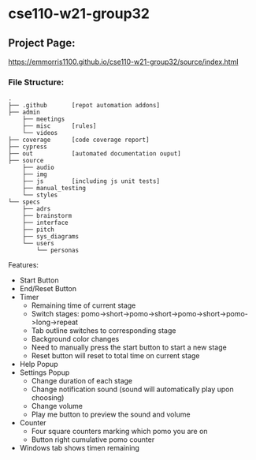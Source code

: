 # cse110-w21-group32

## Project Page:

https://emmorris1100.github.io/cse110-w21-group32/source/index.html

### File Structure:

```
.
├── .github       [repot automation addons]
├── admin
    ├── meetings
    ├── misc      [rules]
    └── videos
├── coverage      [code coverage report]
├── cypress
├── out           [automated documentation ouput]
├── source
    ├── audio
    ├── img
    ├── js        [including js unit tests]
    ├── manual_testing
    └── styles
└── specs
    ├── adrs
    ├── brainstorm
    ├── interface
    ├── pitch
    ├── sys_diagrams
    └── users
        └── personas
```


Features:
- Start Button
- End/Reset Button
- Timer
  - Remaining time of current stage
  - Switch stages: pomo->short->pomo->short->pomo->short->pomo->long->repeat
  - Tab outline switches to corresponding stage
  - Background color changes
  - Need to manually press the start button to start a new stage
  - Reset button will reset to total time on current stage
- Help Popup
- Settings Popup
  - Change duration of each stage
  - Change notification sound (sound will automatically play upon choosing)
  - Change volume
  - Play me button to preview the sound and volume
- Counter
  - Four square counters marking which pomo you are on
  - Button right cumulative pomo counter
- Windows tab shows timen remaining
